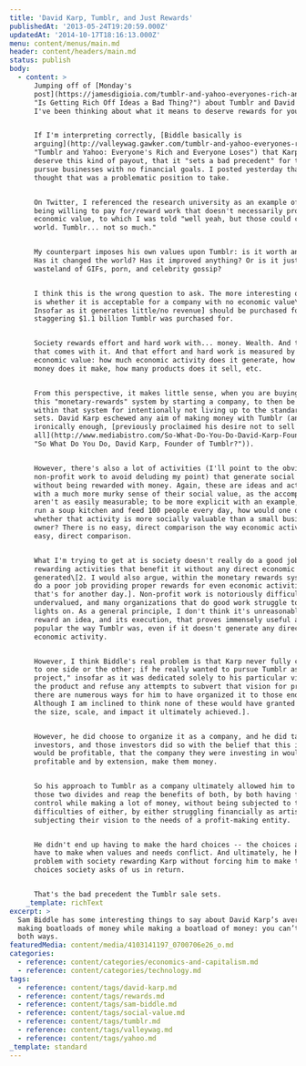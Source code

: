 ```yaml
---
title: 'David Karp, Tumblr, and Just Rewards'
publishedAt: '2013-05-24T19:20:59.000Z'
updatedAt: '2014-10-17T18:16:13.000Z'
menu: content/menus/main.md
header: content/headers/main.md
status: publish
body:
  - content: >
      Jumping off of [Monday's
      post](https://jamesdigioia.com/tumblr-and-yahoo-everyones-rich-and-everyone-loses/
      "Is Getting Rich Off Ideas a Bad Thing?") about Tumblr and David Karp,
      I've been thinking about what it means to deserve rewards for your work.


      If I'm interpreting correctly, [Biddle basically is
      arguing](http://valleywag.gawker.com/tumblr-and-yahoo-everyones-rich-and-everyone-loses-508883301
      "Tumblr and Yahoo: Everyone's Rich and Everyone Loses") that Karp doesn't
      deserve this kind of payout, that it "sets a bad precedent" for those who
      pursue businesses with no financial goals. I posted yesterday that I
      thought that was a problematic position to take.


      On Twitter, I referenced the research university as an example of society
      being willing to pay for/reward work that doesn't necessarily provide
      economic value, to which I was told "well yeah, but those could change the
      world. Tumblr... not so much."


      My counterpart imposes his own values upon Tumblr: is it worth anything?
      Has it changed the world? Has it improved anything? Or is it just a vast
      wasteland of GIFs, porn, and celebrity gossip?


      I think this is the wrong question to ask. The more interesting question
      is whether it is acceptable for a company with no economic value\[1.
      Insofar as it generates little/no revenue] should be purchased for the
      staggering $1.1 billion Tumblr was purchased for.


      Society rewards effort and hard work with... money. Wealth. And the power
      that comes with it. And that effort and hard work is measured by its
      economic value: how much economic activity does it generate, how much
      money does it make, how many products does it sell, etc.


      From this perspective, it makes little sense, when you are buying into
      this "monetary-rewards" system by starting a company, to then be rewarded
      within that system for intentionally not living up to the standards it
      sets. David Karp eschewed any aim of making money with Tumblr (and
      ironically enough, [previously proclaimed his desire not to sell at
      all](http://www.mediabistro.com/So-What-Do-You-Do-David-Karp-Founder-of-Tumblr-a10281.html
      "So What Do You Do, David Karp, Founder of Tumblr?")).


      However, there's also a lot of activities (I'll point to the obvious
      non-profit work to avoid deluding my point) that generate social value
      without being rewarded with money. Again, these are ideas and activities
      with a much more murky sense of their social value, as the accomplishments
      aren't as easily measurable; to be more explicit with an example, if you
      run a soup kitchen and feed 100 people every day, how would one decide
      whether that activity is more socially valuable than a small business
      owner? There is no easy, direct comparison the way economic activity is an
      easy, direct comparison.


      What I'm trying to get at is society doesn't really do a good job of
      rewarding activities that benefit it without any direct economic activity
      generated\[2. I would also argue, within the monetary rewards system, we
      do a poor job providing proper rewards for even economic activities, but
      that's for another day.]. Non-profit work is notoriously difficult and
      undervalued, and many organizations that do good work struggle to keep the
      lights on. As a general principle, I don't think it's unreasonable to
      reward an idea, and its execution, that proves immensely useful and
      popular the way Tumblr was, even if it doesn't generate any direct
      economic activity.


      However, I think Biddle's real problem is that Karp never fully committed
      to one side or the other; if he really wanted to pursue Tumblr as an "art
      project," insofar as it was dedicated solely to his particular vision of
      the product and refuse any attempts to subvert that vision for profits,
      there are numerous ways for him to have organized it to those ends\[3.
      Although I am inclined to think none of these would have granted Tumblr
      the size, scale, and impact it ultimately achieved.].


      However, he did choose to organize it as a company, and he did take on
      investors, and those investors did so with the belief that this investment
      would be profitable, that the company they were investing in would be
      profitable and by extension, make them money.


      So his approach to Tumblr as a company ultimately allowed him to straddle
      those two divides and reap the benefits of both, by both having full
      control while making a lot of money, without being subjected to the
      difficulties of either, by either struggling financially as artists do or
      subjecting their vision to the needs of a profit-making entity.


      He didn't end up having to make the hard choices -- the choices adults
      have to make when values and needs conflict. And ultimately, he has a real
      problem with society rewarding Karp without forcing him to make the tough
      choices society asks of us in return.


      That's the bad precedent the Tumblr sale sets.
    _template: richText
excerpt: >
  Sam Biddle has some interesting things to say about David Karp’s aversion to
  making boatloads of money while making a boatload of money: you can’t have it
  both ways.
featuredMedia: content/media/4103141197_0700706e26_o.md
categories:
  - reference: content/categories/economics-and-capitalism.md
  - reference: content/categories/technology.md
tags:
  - reference: content/tags/david-karp.md
  - reference: content/tags/rewards.md
  - reference: content/tags/sam-biddle.md
  - reference: content/tags/social-value.md
  - reference: content/tags/tumblr.md
  - reference: content/tags/valleywag.md
  - reference: content/tags/yahoo.md
_template: standard
---
```



